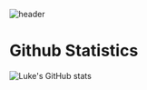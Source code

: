 ![header](https://capsule-render.vercel.app/api?type=Cylinder&color=auto&height=300&section=header&text=devlukej&fontSize=90&animation=twinkling)

# Github Statistics

![Luke's GitHub stats](https://github-readme-stats.vercel.app/api?username=devlukej&theme=graywhite&show_icons=true)

<!--
**devlukej/devlukej** is a ✨ _special_ ✨ repository because its `README.md` (this file) appears on your GitHub profile.

Here are some ideas to get you started:

- 🔭 I’m currently working on ...
- 🌱 I’m currently learning ...
- 👯 I’m looking to collaborate on ...
- 🤔 I’m looking for help with ...
- 💬 Ask me about ...
- 📫 How to reach me: ...
- 😄 Pronouns: ...
- ⚡ Fun fact: ...
-->
